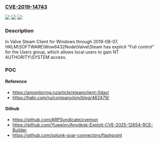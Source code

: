 ### [CVE-2019-14743](https://cve.mitre.org/cgi-bin/cvename.cgi?name=CVE-2019-14743)
![](https://img.shields.io/static/v1?label=Product&message=n%2Fa&color=blue)
![](https://img.shields.io/static/v1?label=Version&message=n%2Fa&color=blue)
![](https://img.shields.io/static/v1?label=Vulnerability&message=n%2Fa&color=brighgreen)

### Description

In Valve Steam Client for Windows through 2019-08-07, HKLM\SOFTWARE\Wow6432Node\Valve\Steam has explicit "Full control" for the Users group, which allows local users to gain NT AUTHORITY\SYSTEM access.

### POC

#### Reference
- https://amonitoring.ru/article/steamclient-0day/
- https://habr.com/ru/company/pm/blog/462479/

#### Github
- https://github.com/ARPSyndicate/cvemon
- https://github.com/Yuweixn/Anydesk-Exploit-CVE-2025-12654-RCE-Builder
- https://github.com/splunk-soar-connectors/flashpoint

